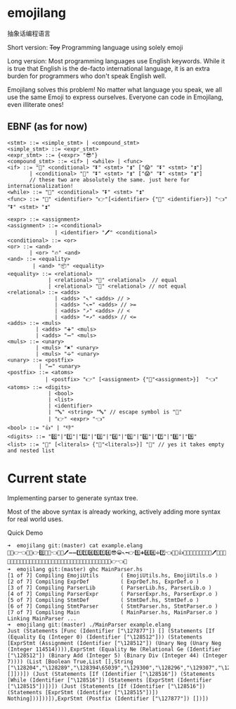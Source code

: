 # emojilang
抽象话编程语言

Short version:
~~Toy~~ Programming language using solely emoji

Long version:
Most programming languages use English keywords. While it is true that English is the de-facto international language, it is an extra burden for programmers who don't speak English well.

Emojilang solves this problem! No matter what language you speak, we all use  the same Emoji to express ourselves. Everyone can code in Emojilang, even illiterate ones!

## EBNF (as for now)
```
<stmt> ::= <simple_stmt> | <compound_stmt>
<simple_stmt> ::= <expr_stmt>
<expr_stmt> ::= {<expr> "😎"}
<compound_stmt> ::= <if> | <while> | <func>
<if> ::= "🤔" <conditional> "⏬" <stmt> "⏫" ["😱" "⏬" <stmt> "⏫"]
       | <conditional> "🐴" "⏬" <stmt> "⏫" ["😱" "⏬" <stmt> "⏫"]
       // these two are absolutely the same. just here for internationalization!
<while> ::= "🔁" <conditional> "⏬" <stmt> "⏫"
<func> ::= "🔣" <identifier> "👉"[<identifier> {"🔨" <identifier>}] "👈" "⏬" <stmt> "⏫"

<expr> ::= <assignment>
<assignment> ::= <conditional>
               | <identifier> "️🖊️" <conditional>
<conditional> ::= <or>
<or> ::= <and> 
       | <or> "🔥" <and>
<and> ::= <equality>
        | <and> "📦" <equality>
<equality> ::= <relational> 
             | <relational> "🙆" <relational>  // equal
             | <relational> "🙅" <relational> // not equal
<relational> ::= <adds>
               | <adds> "↖️" <adds> // >
               | <adds> "↖️⬅️" <adds> // >=
               | <adds> "↗️" <adds> // <
               | <adds> "➡️↗️" <adds> // <=
<adds> ::= <muls>
         | <adds> "➕" <muls>
         | <adds> "➖" <muls>
<muls> ::= <unary>
         | <muls> "✖️" <unary> 
         | <muls> "➗" <unary>
<unary> ::= <postfix>
          | "➖" <unary>
<postfix> ::= <atoms>
            | <postfix> "👉" [<assignment> {"🔨"<assignment>}]  "👈"
<atoms> ::= <digits>
             | <bool>
             | <list>
             | <identifier>
             | "🔤" <string> "🔤" // escape symbol is "📌"
             | "👉" <expr> "👈"
<bool> ::= "👍" | "👎"
<digits> ::= "0️⃣"|"1️⃣"|"2️⃣"|"3️⃣"|"4️⃣"|"5️⃣"|"6️⃣"|"7️⃣"|"8️⃣"|"9️⃣"
<list> ::= "🤜" [<literals> {"🔨"<literals>}] "🤛" // yes it takes empty and nested list
```

# Current state
Implementing parser to generate syntax tree.

Most of the above syntax is already working, actively adding more syntax for real world uses.

Quick Demo
```
➜  emojilang git:(master) cat example.elang 
🔣🎅👉👈⏬🤔👉0️⃣🙆😀👈⏬😀🖊️➖➖1️⃣1️⃣4️⃣5️⃣1️⃣4️⃣😎😀↖️⬅️👉5️⃣➕4️⃣4️⃣➗7️⃣👈🙅🤜👍🔨🤜🤛🔨🔠📌📌📌🔡🖊️🤔🔨🤛📌🔠🔡🔨🔠🔡🤛😎⏫😱⏬🤔😄⏬🔁😄⏬😃😎⏫⏫😱⏬🤔😄⏬😃😎⏫⏫⏫⏫🎅👉👈😎
➜  emojilang git:(master) ghc MainParser.hs 
[1 of 7] Compiling EmojiUtils       ( EmojiUtils.hs, EmojiUtils.o )
[2 of 7] Compiling ExprDef          ( ExprDef.hs, ExprDef.o )
[3 of 7] Compiling ParserLib        ( ParserLib.hs, ParserLib.o )
[4 of 7] Compiling ParserExpr       ( ParserExpr.hs, ParserExpr.o )
[5 of 7] Compiling StmtDef          ( StmtDef.hs, StmtDef.o )
[6 of 7] Compiling StmtParser       ( StmtParser.hs, StmtParser.o )
[7 of 7] Compiling Main             ( MainParser.hs, MainParser.o )
Linking MainParser ...
➜  emojilang git:(master) ./MainParser example.elang 
Just (Statements [Func (Identifier ["\127877"]) [] (Statements [If (Equality Eq (Integer 0) (Identifier ["\128512"])) (Statements [ExprStmt (Assignment (Identifier ["\128512"]) (Unary Neg (Unary Neg (Integer 114514)))),ExprStmt (Equality Ne (Relational Ge (Identifier ["\128512"]) (Binary Add (Integer 5) (Binary Div (Integer 44) (Integer 7)))) (List [Boolean True,List [],String ["\128204","\128289","\128394\65039","\129300","\128296","\129307","\128288"],String []]))]) (Just (Statements [If (Identifier ["\128516"]) (Statements [While (Identifier ["\128516"]) (Statements [ExprStmt (Identifier ["\128515"])])]) (Just (Statements [If (Identifier ["\128516"]) (Statements [ExprStmt (Identifier ["\128515"])]) Nothing]))]))]),ExprStmt (Postfix (Identifier ["\127877"]) [])])
```
